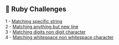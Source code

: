 ## 🎯 Ruby Challenges

1 - [Matching specific string](https://github.com/danipishinin/HackerRank/blob/main/regex/matching-specific-string.md) </br >
2 - [Matching anything but new line](https://github.com/danipishinin/HackerRank/blob/main/regex/matching-anything-but-new-line.md) </br >
3 - [Matching digits non digit character](https://github.com/danipishinin/HackerRank/blob/main/regex/matching-digits-non-digit-character.md) </br >
4 - [Matching whitespace non whitespace character](https://github.com/danipishinin/HackerRank/blob/main/regex/matching-whitespace-non-whitespace-character.md) </br >
